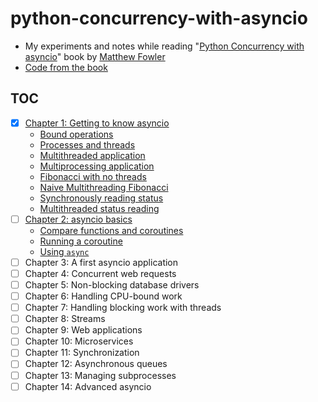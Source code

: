 # python-concurrency-with-asyncio

- My experiments and notes while reading "[Python Concurrency with asyncio][book]" book by [Matthew Fowler][author]
- [Code from the book][code]

## TOC

- [x] [Chapter 1: Getting to know asyncio](src/ch01)
  - [Bound operations](src/ch01/bound_operations.py)
  - [Processes and threads](src/ch01/processes_and_threads.py)
  - [Multithreaded application](src/ch01/multithreaded.py)
  - [Multiprocessing application](src/ch01/multiprocessing_app.py)
  - [Fibonacci with no threads](src/ch01/fib_no_threading.py)
  - [Naive Multithreading Fibonacci](src/ch01/fib_multithreading.py)
  - [Synchronously reading status](src/ch01/sync_read_status.py)
  - [Multithreaded status reading](src/ch01/multithreaded_status.py)
- [ ] [Chapter 2: asyncio basics](src/ch02)
  - [Compare functions and coroutines](src/ch02/compare_coro.py)
  - [Running a coroutine](src/ch02/running_a_coroutine.py)
  - [Using `async`](src/ch02/using_async.py)
- [ ] Chapter 3: A first asyncio application
- [ ] Chapter 4: Concurrent web requests
- [ ] Chapter 5: Non-blocking database drivers
- [ ] Chapter 6: Handling CPU-bound work
- [ ] Chapter 7: Handling blocking work with threads
- [ ] Chapter 8: Streams
- [ ] Chapter 9: Web applications
- [ ] Chapter 10: Microservices
- [ ] Chapter 11: Synchronization
- [ ] Chapter 12: Asynchronous queues
- [ ] Chapter 13: Managing subprocesses
- [ ] Chapter 14: Advanced asyncio

[code]: https://github.com/concurrency-in-python-with-asyncio/concurrency-in-python-with-asyncio
[book]: https://www.manning.com/books/python-concurrency-with-asyncio
[author]: https://www.linkedin.com/in/matthew-fowler-5088609/
